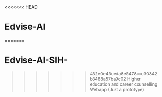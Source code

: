 <<<<<<< HEAD
# Edvise-AI
=======
# Edvise-AI-SIH-
>>>>>>> 432e0e43ceda8e5478ccc30342b3488a57ba9c02
Higher education and career counselling Webapp (Just a prototype)
